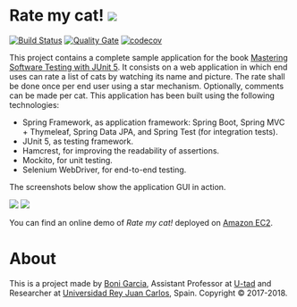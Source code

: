 # Rate my cat! [![][Logo]][GitHub Repository]

[![Build Status](https://travis-ci.org/bonigarcia/rate-my-cat.svg?branch=master)](https://travis-ci.org/bonigarcia/rate-my-cat)
[![Quality Gate](https://sonarcloud.io/api/badges/gate?key=io.github.bonigarcia:rate-my-cat)](https://sonarcloud.io/dashboard/index/io.github.bonigarcia:rate-my-cat)
[![codecov](https://codecov.io/gh/bonigarcia/rate-my-cat/branch/master/graph/badge.svg)](https://codecov.io/gh/bonigarcia/rate-my-cat)

This project contains a complete sample application for the book [Mastering Software Testing with JUnit 5]. It consists on a web application in which end uses can rate a list of cats by watching its name and picture. The rate shall be done once per end user using a star mechanism. Optionally, comments can be made per cat. This application has been built using the following technologies:

* Spring Framework, as application framework: Spring Boot, Spring MVC + Thymeleaf, Spring Data JPA, and Spring Test (for integration tests).
* JUnit 5, as testing framework.
* Hamcrest, for improving the readability of assertions.
* Mockito, for unit testing.
* Selenium WebDriver, for end-to-end testing.

The screenshots below show the application GUI in action.

![][Screeshot 1]
![][Screeshot 2]

You can find an online demo of *Rate my cat!* deployed on [Amazon EC2].

# About

This is a project made by [Boni Garcia], Assistant Professor at [U-tad] and Researcher at [Universidad Rey Juan Carlos], Spain. Copyright &copy; 2017-2018.

[Boni Garcia]: http://bonigarcia.github.io/
[U-tad]: http://www.u-tad.com/
[Universidad Rey Juan Carlos]: https://www.urjc.es/
[GitHub Repository]: https://github.com/bonigarcia/rate-my-cat
[Logo]: https://raw.githubusercontent.com/bonigarcia/rate-my-cat/master/src/main/resources/static/img/rate-my-cat.png
[Amazon EC2]: http://ec2-34-211-5-120.us-west-2.compute.amazonaws.com/
[Screeshot 1]: https://raw.githubusercontent.com/bonigarcia/rate-my-cat/master/doc/rate-my-cat-screeshot-1.png
[Screeshot 2]: https://raw.githubusercontent.com/bonigarcia/rate-my-cat/master/doc/rate-my-cat-screeshot-2.png
[Mastering Software Testing with JUnit 5]: https://www.amazon.com/gp/product/1787285731/ref=as_li_tl?ie=UTF8&camp=1789&creative=9325&creativeASIN=1787285731&linkCode=as2&tag=boni0a-20&linkId=a0b9a99160003dfd49a797906e8c191b